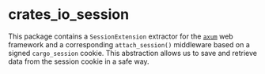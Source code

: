 # crates_io_session

This package contains a `SessionExtension` extractor for the
[`axum`](https://docs.rs/axum) web framework and a corresponding
`attach_session()` middleware based on a signed `cargo_session` cookie.
This abstraction allows us to save and retrieve data from the session
cookie in a safe way.
